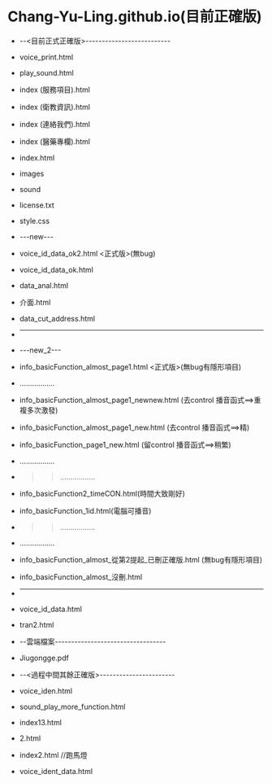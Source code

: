 # Chang-Yu-Ling.github.io(目前正確版)
* --<目前正式正確版>--------------------------
* voice_print.html
* play_sound.html
* index (服務項目).html
* index (衛教資訊).html
* index (連絡我們).html
* index (醫藥專欄).html
* index.html
* images
* sound
* license.txt
* style.css
* ---new---
* voice_id_data_ok2.html   <正式版>(無bug)
* voice_id_data_ok.html         
* data_anal.html
* 介面.html
* data_cut_address.html
* ----------
* ---new_2---
* info_basicFunction_almost_page1.html   <正式版>(無bug有隱形項目)
* .................
* info_basicFunction_almost_page1_newnew.html (去control 播音函式==>重複多次激發)
* info_basicFunction_almost_page1_new.html    (去control 播音函式==>精)
* info_basicFunction_page1_new.html           (留control 播音函式==>稍繁)
* .................
* >>.................
* info_basicFunction2_timeCON.html(時間大致剛好)
* info_basicFunction_1id.html(電腦可播音)
* >>.................
* .................
* info_basicFunction_almost_從第2提起_已刪正確版.html  (無bug有隱形項目)       
* info_basicFunction_almost_沒刪.html
* ----------
* voice_id_data.html
* tran2.html

* --雲端檔案----------------------------------
* Jiugongge.pdf
* --<過程中間其餘正確版>-----------------------
* voice_iden.html
* sound_play_more_function.html
* index13.html
* 2.html
* index2.html  //跑馬燈
* voice_ident_data.html
